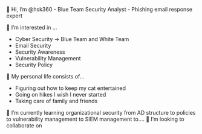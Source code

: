 👋 Hi, I’m @hsk360 - Blue Team Security Analyst - Phishing email response expert

👀 I’m interested in ...
-    Cyber Security -> Blue Team and White Team
-    Email Security
-    Security Awareness
-    Vulnerability Management
-    Security Policy 
    
:woman: My personal life consists of...
-    Figuring out how to keep my cat entertained
-    Going on hikes I wish I never started
-    Taking care of family and friends
  
 🌱 I’m currently learning organizational security from AD structure to policies to vulnerability management to SIEM management to....
 💞️ I’m looking to collaborate on 


<!---
hsk360/hsk360 is a ✨ special ✨ repository because its `README.md` (this file) appears on your GitHub profile.
You can click the Preview link to take a look at your changes.
--->
